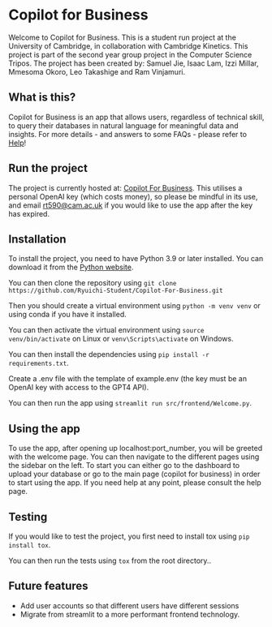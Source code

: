 # Copilot for Business

Welcome to Copilot for Business. This is a student run project at the University of Cambridge, in collaboration with Cambridge Kinetics. This project is part of the second year group project in the Computer Science Tripos. The project has been created by: Samuel Jie, Isaac Lam, Izzi Millar, Mmesoma Okoro, Leo Takashige and Ram Vinjamuri.

## What is this?

Copilot for Business is an app that allows users, regardless of technical skill, to query their databases in natural language for meaningful data and insights. For more details - and answers to some FAQs - please refer to [Help](https://copilot-for-business.streamlit.app/Help)!

## Run the project

The project is currently hosted at: [Copilot For Business](https://copilot-for-business.streamlit.app).
This utilises a personal OpenAI key (which costs money), so please be mindful in its use, and email rt590@cam.ac.uk if you would like to use the app after the key has expired.

## Installation

To install the project, you need to have Python 3.9 or later installed. You can download it from the [Python website](https://www.python.org/downloads/).

You can then clone the repository using ``git clone https://github.com/Ryuichi-Student/Copilot-For-Business.git``

Then you should create a virtual environment using ``python -m venv venv`` or using conda if you have it installed.

You can then activate the virtual environment using ``source venv/bin/activate`` on Linux or ``venv\Scripts\activate`` on Windows.

You can then install the dependencies using ``pip install -r requirements.txt``.

Create a .env file with the template of example.env (the key must be an OpenAI key with access to the GPT4 API).

You can then run the app using ``streamlit run src/frontend/Welcome.py``.

## Using the app

To use the app, after opening up localhost:port_number, you will be greeted with the welcome page. You can then navigate to the different pages using the sidebar on the left. To start you can either go to the dashboard to upload your database or go to the main page (copilot for business) in order to start using the app.
If you need help at any point, please consult the help page.

## Testing

If you would like to test the project, you first need to install tox using ``pip install tox``.

You can then run the tests using ``tox`` from the root directory..

## Future features

- Add user accounts so that different users have different sessions
- Migrate from streamlit to a more performant frontend technology.
